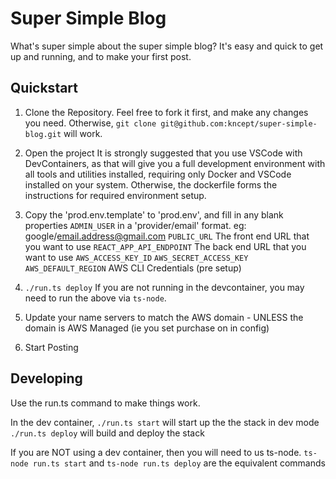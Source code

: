 # Super Simple Blog

What's super simple about the super simple blog?
It's easy and quick to get up and running, and to make your first post.

## Quickstart

1) Clone the Repository.
    Feel free to fork it first, and make any changes you need. 
    Otherwise, `git clone git@github.com:kncept/super-simple-blog.git` will work.

2) Open the project
    It is strongly suggested that you use VSCode with DevContainers, as that will give you a full
    development environment with all tools and utilities installed, requiring only Docker and VSCode installed 
    on your system.
    Otherwise, the dockerfile forms the instructions for required environment setup.

3) Copy the 'prod.env.template' to 'prod.env', and fill in any blank properties
    `ADMIN_USER` in a 'provider/email' format. eg: google/email.address@gmail.com
    `PUBLIC_URL` The front end URL that you want to use
    `REACT_APP_API_ENDPOINT` The back end URL that you want to use
    `AWS_ACCESS_KEY_ID`
    `AWS_SECRET_ACCESS_KEY`
    `AWS_DEFAULT_REGION` AWS CLI Credentials (pre setup)

4) `./run.ts deploy`
    If you are not running in the devcontainer, you may need to run the above via `ts-node`.

5) Update your name servers to match the AWS domain - UNLESS the domain is AWS Managed (ie you set purchase on in config)

6) Start Posting

## Developing
Use the run.ts command to make things work.

In the dev container, 
`./run.ts start` will start up the the stack in dev mode
`./run.ts deploy` will build and deploy the stack

If you are NOT using a dev container, then you will need to us ts-node.
`ts-node run.ts start` and `ts-node run.ts deploy` are the equivalent commands
